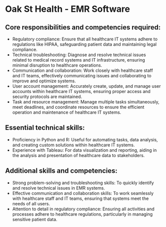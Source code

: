# Oak St Health - EMR Software 

## Core responsibilities and competencies required:

- Regulatory compliance: Ensure that all healthcare IT systems adhere to regulations like HIPAA, safeguarding patient data and maintaining legal compliance.
- Technical troubleshooting: Diagnose and resolve technical issues related to medical record systems and IT infrastructure, ensuring minimal disruption to healthcare operations.
- Communication and collaboration: Work closely with healthcare staff and IT teams, effectively communicating issues and collaborating to improve and optimize systems.
- User account management: Accurately create, update, and manage user accounts within healthcare IT systems, ensuring proper access and security protocols are maintained.
- Task and resource management: Manage multiple tasks simultaneously, meet deadlines, and coordinate resources to ensure the efficient operation and maintenance of healthcare IT systems.

## Essential technical skills:

- Proficiency in Python and R: Useful for automating tasks, data analysis, and creating custom solutions within healthcare IT systems.
- Experience with Tableau: For data visualization and reporting, aiding in the analysis and presentation of healthcare data to stakeholders.

## Additional skills and competencies:

- Strong problem-solving and troubleshooting skills: To quickly identify and resolve technical issues in EMR systems.
- Effective communication and collaboration skills: To work seamlessly with healthcare staff and IT teams, ensuring that systems meet the needs of all users.
- Attention to detail in regulatory compliance: Ensuring all activities and processes adhere to healthcare regulations, particularly in managing sensitive patient data.
